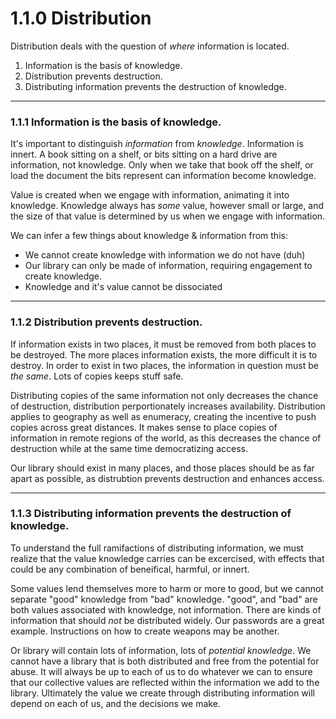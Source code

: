 # 1.1.0 Distribution

Distribution deals with the question of _where_ information is located. 

1. Information is the basis of knowledge.
2. Distribution prevents destruction.
3. Distributing information prevents the destruction of knowledge.

** **
### 1.1.1 Information is the basis of knowledge.

It's important to distinguish _information_ from _knowledge_. Information is innert. A book sitting on a shelf, or bits sitting on a hard drive are information, not knowledge. Only when we take that book off the shelf, or load the document the bits represent can information become knowledge.

Value is created when we engage with information, animating it into knowledge. Knowledge always has _some_ value, however small or large, and the size of that value is determined by us when we engage with information. 

We can infer a few things about knowledge & information from this:
* We cannot create knowledge with information we do not have (duh)
* Our library can only be made of information, requiring engagement to create knowledge.
* Knowledge and it's value cannot be dissociated


** **
### 1.1.2 Distribution prevents destruction.

If information exists in two places, it must be removed from both places to be destroyed. The more places information exists, the more difficult it is to destroy. In order to exist in two places, the information in question must be _the same_. Lots of copies keeps stuff safe.

Distributing copies of the same information not only decreases the chance of destruction, distribution perportionately increases availability. Distribution applies to geography as well as enumeracy, creating the incentive to push copies across great distances. It makes sense to place copies of information in remote regions of the world, as this decreases the chance of destruction while at the same time democratizing access.

Our library should exist in many places, and those places should be as far apart as possible, as distrubtion prevents destruction and enhances access.


** **
### 1.1.3 Distributing information prevents the destruction of knowledge.

To understand the full ramifactions of distributing information, we must realize that the value knowledge carries can be excercised, with effects that could be any combination of beneifical, harmful, or innert.

Some values lend themselves more to harm or more to good, but we cannot separate "good" knowledge from "bad" knowledge.  "good", and "bad" are both values associated with knowledge, not information. There are kinds of information that should _not_ be distributed widely. Our passwords are a great example. Instructions on how to create weapons may be another.

Or library will contain lots of information, lots of _potential knowledge_. We cannot have a library that is both distributed and free from the potential for abuse. It will always be up to each of us to do whatever we can to ensure that our collective values are reflected within the information we add to the library. Ultimately the value we create through distributing information will depend on each of us, and the decisions we make.

